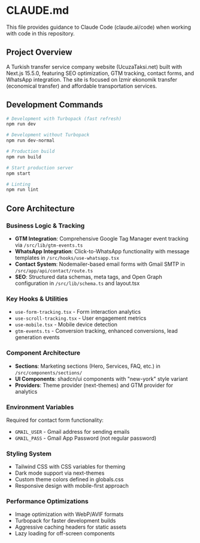 # CLAUDE.md

This file provides guidance to Claude Code (claude.ai/code) when working with code in this repository.

## Project Overview

A Turkish transfer service company website (UcuzaTaksi.net) built with Next.js 15.5.0, featuring SEO optimization, GTM tracking, contact forms, and WhatsApp integration. The site is focused on İzmir ekonomik transfer (economical transfer) and affordable transportation services.

## Development Commands

```bash
# Development with Turbopack (fast refresh)
npm run dev

# Development without Turbopack  
npm run dev-normal

# Production build
npm run build

# Start production server
npm start

# Linting
npm run lint
```

## Core Architecture

### Business Logic & Tracking
- **GTM Integration**: Comprehensive Google Tag Manager event tracking via `/src/lib/gtm-events.ts`
- **WhatsApp Integration**: Click-to-WhatsApp functionality with message templates in `/src/hooks/use-whatsapp.tsx`
- **Contact System**: Nodemailer-based email forms with Gmail SMTP in `/src/app/api/contact/route.ts`
- **SEO**: Structured data schemas, meta tags, and Open Graph configuration in `/src/lib/schema.ts` and layout.tsx

### Key Hooks & Utilities
- `use-form-tracking.tsx` - Form interaction analytics
- `use-scroll-tracking.tsx` - User engagement metrics  
- `use-mobile.tsx` - Mobile device detection
- `gtm-events.ts` - Conversion tracking, enhanced conversions, lead generation events

### Component Architecture
- **Sections**: Marketing sections (Hero, Services, FAQ, etc.) in `/src/components/sections/`
- **UI Components**: shadcn/ui components with "new-york" style variant
- **Providers**: Theme provider (next-themes) and GTM provider for analytics

### Environment Variables
Required for contact form functionality:
- `GMAIL_USER` - Gmail address for sending emails
- `GMAIL_PASS` - Gmail App Password (not regular password)

### Styling System
- Tailwind CSS with CSS variables for theming
- Dark mode support via next-themes
- Custom theme colors defined in globals.css
- Responsive design with mobile-first approach

### Performance Optimizations
- Image optimization with WebP/AVIF formats
- Turbopack for faster development builds
- Aggressive caching headers for static assets
- Lazy loading for off-screen components